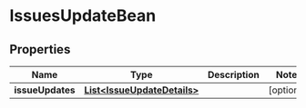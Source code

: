 # IssuesUpdateBean

## Properties
Name | Type | Description | Notes
------------ | ------------- | ------------- | -------------
**issueUpdates** | [**List&lt;IssueUpdateDetails&gt;**](IssueUpdateDetails.md) |  |  [optional]
